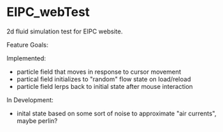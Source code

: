 # EIPC_webTest
2d fluid simulation test for EIPC website.

Feature Goals:

Implemented:
- particle field that moves in response to cursor movement
- partical field initializes to "random" flow state on load/reload
- particle field lerps back to initial state after mouse interaction

In Development:
- inital state based on some sort of noise to approximate "air currents", maybe perlin?
